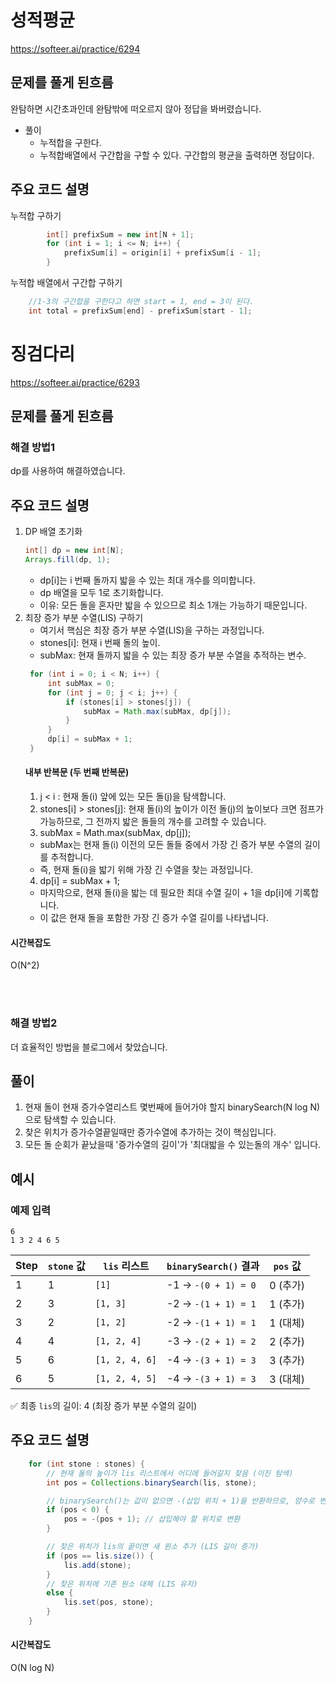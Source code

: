 # 성적평균
https://softeer.ai/practice/6294

## 문제를 풀게 된흐름
완탐하면 시간초과인데 완탐밖에 떠오르지 않아 정답을 봐버렸습니다.
- 풀이
    - 누적합을 구한다.
    - 누적합배열에서 구간합을 구할 수 있다. 구간합의 평균을 출력하면 정답이다.

## 주요 코드 설명

누적합 구하기
```Java
        int[] prefixSum = new int[N + 1];
        for (int i = 1; i <= N; i++) {
            prefixSum[i] = origin[i] + prefixSum[i - 1];
        }
```
누적합 배열에서 구간합 구하기
```Java
    //1-3의 구간합을 구한다고 하면 start = 1, end = 3이 된다.
    int total = prefixSum[end] - prefixSum[start - 1];
```

# 징검다리
https://softeer.ai/practice/6293

## 문제를 풀게 된흐름
### 해결 방법1
dp를 사용하여 해결하였습니다.
## 주요 코드 설명
1. DP 배열 초기화
   ```java
   int[] dp = new int[N];
   Arrays.fill(dp, 1);
   ```
    - dp[i]는 i 번째 돌까지 밟을 수 있는 최대 개수를 의미합니다.
    - dp 배열을 모두 1로 초기화합니다.
    - 이유: 모든 돌을 혼자만 밟을 수 있으므로 최소 1개는 가능하기 때문입니다.
2. 최장 증가 부분 수열(LIS) 구하기
    - 여기서 핵심은 최장 증가 부분 수열(LIS)을 구하는 과정입니다.
    - stones[i]: 현재 i 번째 돌의 높이.
    - subMax: 현재 돌까지 밟을 수 있는 최장 증가 부분 수열을 추적하는 변수.
   ```java
    for (int i = 0; i < N; i++) {
        int subMax = 0;
        for (int j = 0; j < i; j++) {
            if (stones[i] > stones[j]) {
                subMax = Math.max(subMax, dp[j]);
            }
        }
        dp[i] = subMax + 1;
    }
   ```
   #### 내부 반복문 (두 번째 반복문)
    1. j < i : 현재 돌(i) 앞에 있는 모든 돌(j)을 탐색합니다.
    2. stones[i] > stones[j]: 현재 돌(i)의 높이가 이전 돌(j)의 높이보다 크면 점프가 가능하므로, 그 전까지 밟은 돌들의 개수를 고려할 수 있습니다.
    3. subMax = Math.max(subMax, dp[j]);
    - subMax는 현재 돌(i) 이전의 모든 돌들 중에서 가장 긴 증가 부분 수열의 길이를 추적합니다.
    - 즉, 현재 돌(i)을 밟기 위해 가장 긴 수열을 찾는 과정입니다.
    4. dp[i] = subMax + 1;
    - 마지막으로, 현재 돌(i)을 밟는 데 필요한 최대 수열 길이 + 1을 dp[i]에 기록합니다.
    - 이 값은 현재 돌을 포함한 가장 긴 증가 수열 길이를 나타냅니다.
#### 시간복잡도
O(N^2)


<br>
<br>

### 해결 방법2
더 효율적인 방법을 블로그에서 찾았습니다.
## 풀이
1. 현재 돌이 현재 증가수열리스트 몇번째에 들어가야 할지 binarySearch(N log N)으로 탐색할 수 있습니다.
2. 찾은 위치가 증가수열끝일때만 증가수열에 추가하는 것이 핵심입니다.
3. 모든 돌 순회가 끝났을때 '증가수열의 길이'가 '최대밟을 수 있는돌의 개수' 입니다.
## 예시
### 예제 입력
```
6
1 3 2 4 6 5
```

| Step | `stone` 값 | `lis` 리스트 | `binarySearch()` 결과 | `pos` 값 |
| --- | --- | --- | --- | --- |
| 1 | 1 | `[1]` | -1 → `-(0 + 1) = 0` | 0 (추가) |
| 2 | 3 | `[1, 3]` | -2 → `-(1 + 1) = 1` | 1 (추가) |
| 3 | 2 | `[1, 2]` | -2 → `-(1 + 1) = 1` | 1 (대체) |
| 4 | 4 | `[1, 2, 4]` | -3 → `-(2 + 1) = 2` | 2 (추가) |
| 5 | 6 | `[1, 2, 4, 6]` | -4 → `-(3 + 1) = 3` | 3 (추가) |
| 6 | 5 | `[1, 2, 4, 5]` | -4 → `-(3 + 1) = 3` | 3 (대체) |

✅ 최종 `lis`의 길이: 4 (최장 증가 부분 수열의 길이)

## 주요 코드 설명
```Java
    for (int stone : stones) {
        // 현재 돌의 높이가 lis 리스트에서 어디에 들어갈지 찾음 (이진 탐색)
        int pos = Collections.binarySearch(lis, stone);

        // binarySearch()는 값이 없으면 -(삽입 위치 + 1)을 반환하므로, 양수로 변환
        if (pos < 0) {
            pos = -(pos + 1); // 삽입해야 할 위치로 변환
        }

        // 찾은 위치가 lis의 끝이면 새 원소 추가 (LIS 길이 증가)
        if (pos == lis.size()) {
            lis.add(stone);
        }
        // 찾은 위치에 기존 원소 대체 (LIS 유지)
        else {
            lis.set(pos, stone);
        }
    }
```
#### 시간복잡도
O(N log N)
